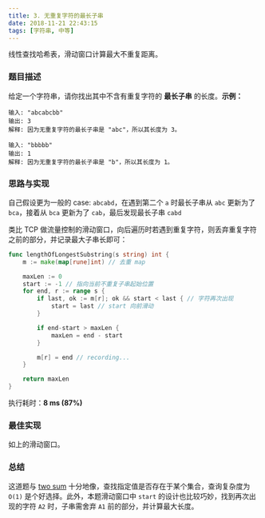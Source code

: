 ```yaml
---
title: 3. 无重复字符的最长子串
date: 2018-11-21 22:43:15
tags: [字符串, 中等]
---
```


线性查找哈希表，滑动窗口计算最大不重复距离。

<!-- more -->

### 题目描述

给定一个字符串，请你找出其中不含有重复字符的 **最长子串** 的长度。**示例：**

```
输入: "abcabcbb"
输出: 3 
解释: 因为无重复字符的最长子串是 "abc"，所以其长度为 3。

输入: "bbbbb"
输出: 1
解释: 因为无重复字符的最长子串是 "b"，所以其长度为 1。
```



### 思路与实现
自己假设更为一般的 case: `abcabd`，在遇到第二个 `a` 时最长子串从 `abc` 更新为了 `bca`，接着从 `bca` 更新为了 `cab`，最后发现最长子串 `cabd`

类比 TCP 做流量控制的滑动窗口，向后遍历时若遇到重复字符，则丢弃重复字符之前的部分，并记录最大子串长即可：

```go
func lengthOfLongestSubstring(s string) int {
	m := make(map[rune]int) // 去重 map

	maxLen := 0
	start := -1 // 指向当前不重复子串起始位置
	for end, r := range s {
		if last, ok := m[r]; ok && start < last { // 字符再次出现
			start = last // start 向前滑动
		}

		if end-start > maxLen {
			maxLen = end - start
		}

		m[r] = end // recording...
	}

	return maxLen
}
```

执行耗时：**8 ms (87%)**



### 最佳实现

如上的滑动窗口。



### 总结

这道题与 [two sum](https://goleetcode.io/2018/11/18/array/1-two-sum/) 十分地像，查找指定值是否存在于某个集合，查询复杂度为 `O(1)` 是个好选择。此外，本题滑动窗口中 `start` 的设计也比较巧妙，找到再次出现的字符 `A2` 时，子串需舍弃 `A1` 前的部分，并计算最大长度。